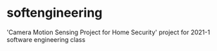 # softengineering
'Camera Motion Sensing Project for Home Security' project for 2021-1 software engineering class
